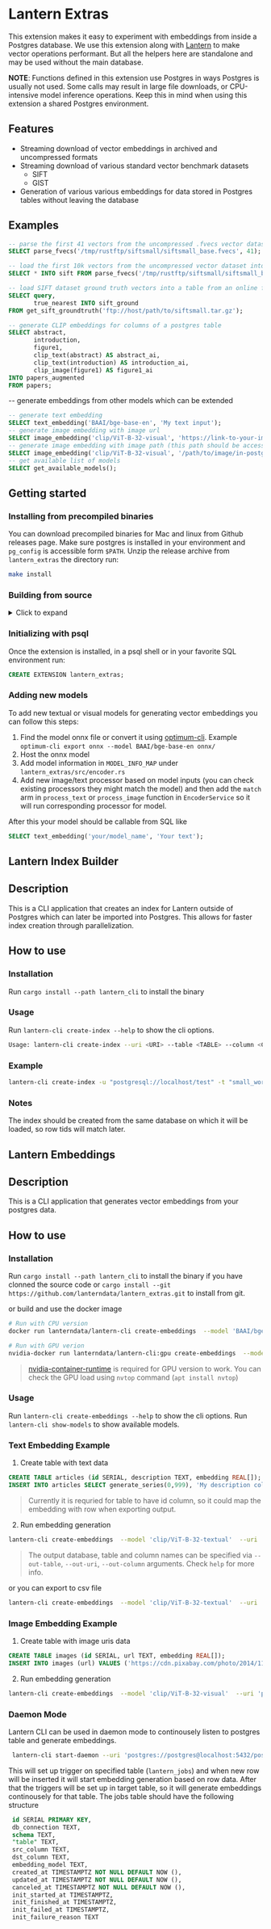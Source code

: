 # Lantern Extras

This extension makes it easy to experiment with embeddings from inside a Postgres database. We use this extension along with [Lantern](https://github.com/lanterndata/lantern) to make vector operations performant. But all the helpers here are standalone and may be used without the main database.

**NOTE**: Functions defined in this extension use Postgres in ways Postgres is usually not used.
Some calls may result in large file downloads, or CPU-intensive model inference operations. Keep this in mind when using this extension a shared Postgres environment.

## Features

- Streaming download of vector embeddings in archived and uncompressed formats
- Streaming download of various standard vector benchmark datasets
  - SIFT
  - GIST
- Generation of various various embeddings for data stored in Postgres tables without leaving the database

## Examples

```sql
-- parse the first 41 vectors from the uncompressed .fvecs vector dataset on server machine
SELECT parse_fvecs('/tmp/rustftp/siftsmall/siftsmall_base.fvecs', 41);

-- load the first 10k vectors from the uncompressed vector dataset into a table named sift
SELECT * INTO sift FROM parse_fvecs('/tmp/rustftp/siftsmall/siftsmall_base.fvecs', 10000);

-- load SIFT dataset ground truth vectors into a table from an online ftp archive
SELECT query,
       true_nearest INTO sift_ground
FROM get_sift_groundtruth('ftp://host/path/to/siftsmall.tar.gz');

-- generate CLIP embeddings for columns of a postgres table
SELECT abstract,
       introduction,
       figure1,
       clip_text(abstract) AS abstract_ai,
       clip_text(introduction) AS introduction_ai,
       clip_image(figure1) AS figure1_ai
INTO papers_augmented
FROM papers;

```

-- generate embeddings from other models which can be extended

```sql
-- generate text embedding
SELECT text_embedding('BAAI/bge-base-en', 'My text input');
-- generate image embedding with image url
SELECT image_embedding('clip/ViT-B-32-visual', 'https://link-to-your-image');
-- generate image embedding with image path (this path should be accessible from postgres server)
SELECT image_embedding('clip/ViT-B-32-visual', '/path/to/image/in-postgres-server');
-- get available list of models
SELECT get_available_models();
```

## Getting started

### Installing from precompiled binaries

You can download precompiled binaries for Mac and linux from Github releases page.
Make sure postgres is installed in your environment and `pg_config` is accessible form `$PATH`. Unzip the release archive from `lantern_extras` the directory run:

```bash
make install
```

### Building from source

<details>
<summary> Click to expand</summary>

You should have onnxruntime in your system in order to run the extension.
You can download the `onnxruntime` binary realease from GitHub https://github.com/microsoft/onnxruntime/releases/tag/v1.16.1 and place it somewhere in your system (e.g. /usr/lib/onnxruntime)

Then you should export these 2 environment variables

```bash
export ORT_STRATEGY=system
export ORT_DYLIB_PATH=/usr/local/lib/onnxruntime/lib/libonnxruntime.so
```

In some systems you will need to specify `dlopen` search path, so the extension could load `ort` inside postgres.

To do that create a file `/etc/ld.so.conf.d/onnx.conf` with content `/usr/local/lib/onnxruntime/lib` and run `ldconfig`

This extension is written in Rust so requires Rust toolchain. Make sure Rust toolchain is installed before continuing
The extension also uses `pgrx`. If pgrx is not already installed, use the following commands to install it:

```
#install pgrx prerequisites
sudo apt install pkg-config libssl-dev zlib1g-dev libreadline-dev
sudo apt-get install clang

#install pgrx itself
cargo install --locked cargo-pgrx --version 0.9.7
cargo pgrx init
```

Then, you can run the extension under development with the following

```bash
cargo pgrx run --package lantern_extras # runs in a testing environment
```

To package the extension run

```bash
cargo pgrx package --package lantern_extras
```

</details>

### Initializing with psql

Once the extension is installed, in a psql shell or in your favorite SQL environment run:

```sql
CREATE EXTENSION lantern_extras;
```

### Adding new models

To add new textual or visual models for generating vector embeddings you can follow this steps:

1. Find the model onnx file or convert it using [optimum-cli](https://huggingface.co/docs/transformers/serialization). Example `optimum-cli export onnx --model BAAI/bge-base-en onnx/`
2. Host the onnx model
3. Add model information in `MODEL_INFO_MAP` under `lantern_extras/src/encoder.rs`
4. Add new image/text processor based on model inputs (you can check existing processors they might match the model) and then add the `match` arm in `process_text` or `process_image` function in `EncoderService` so it will run corresponding processor for model.

After this your model should be callable from SQL like

```sql
SELECT text_embedding('your/model_name', 'Your text');
```

## Lantern Index Builder

## Description

This is a CLI application that creates an index for Lantern outside of Postgres which can later be imported into Postgres. This allows for faster index creation through parallelization.

## How to use

### Installation

Run `cargo install --path lantern_cli` to install the binary

### Usage

Run `lantern-cli create-index --help` to show the cli options.

```bash
Usage: lantern-cli create-index --uri <URI> --table <TABLE> --column <COLUMN> -m <M> --efc <EFC> --ef <EF> -d <DIMS> --metric-kind <METRIC_KIND> --out <OUT>
```

### Example

```bash
lantern-cli create-index -u "postgresql://localhost/test" -t "small_world" -c "vec" -m 16 --ef 64 --efc 128 -d 3 --metric-kind cos --out /tmp/index.usearch
```

### Notes

The index should be created from the same database on which it will be loaded, so row tids will match later.

## Lantern Embeddings

## Description

This is a CLI application that generates vector embeddings from your postgres data.

## How to use

### Installation

Run `cargo install --path lantern_cli` to install the binary if you have clonned the source code or `cargo install --git https://github.com/lanterndata/lantern_extras.git` to install from git.

or build and use the docker image

```bash
# Run with CPU version
docker run lanterndata/lantern-cli create-embeddings  --model 'BAAI/bge-large-en' --uri 'postgresql://postgres@127.0.0.1:5432/postgres' --table "wiki" --column "content" --out-column "content_embedding" --pk "id" --batch-size 40

# Run with GPU verion
nvidia-docker run lanterndata/lantern-cli:gpu create-embeddings  --model 'BAAI/bge-large-en' --uri 'postgresql://postgres@127.0.0.1:5432/postgres' --table "wiki" --column "content" --out-column "content_embedding" --pk "id" --batch-size 40
```

> [nvidia-container-runtime](https://developer.nvidia.com/nvidia-container-runtime) is required for GPU version to work. You can check the GPU load using `nvtop` command (`apt install nvtop`)

### Usage

Run `lantern-cli create-embeddings --help` to show the cli options.
Run `lantern-cli show-models` to show available models.

### Text Embedding Example

1. Create table with text data

```sql
CREATE TABLE articles (id SERIAL, description TEXT, embedding REAL[]);
INSERT INTO articles SELECT generate_series(0,999), 'My description column!';
```

> Currently it is requried for table to have id column, so it could map the embedding with row when exporting output.

2. Run embedding generation

```bash
lantern-cli create-embeddings  --model 'clip/ViT-B-32-textual'  --uri 'postgresql://postgres:postgres@localhost:5432/test' --table "articles" --column "description" --out-column "embedding" --pk "id" --schema "public"
```

> The output database, table and column names can be specified via `--out-table`, `--out-uri`, `--out-column` arguments. Check `help` for more info.

or you can export to csv file

```bash
lantern-cli create-embeddings  --model 'clip/ViT-B-32-textual'  --uri 'postgresql://postgres:postgres@localhost:5432/test' --table "articles" --column "description" --out-column embedding --out-csv "embeddings.csv" --pk "id" --schema "public"
```

### Image Embedding Example

1. Create table with image uris data

```sql
CREATE TABLE images (id SERIAL, url TEXT, embedding REAL[]);
INSERT INTO images (url) VALUES ('https://cdn.pixabay.com/photo/2014/11/30/14/11/cat-551554_1280.jpg'), ('https://cdn.pixabay.com/photo/2016/12/13/05/15/puppy-1903313_1280.jpg');
```

2. Run embedding generation

```bash
lantern-cli create-embeddings  --model 'clip/ViT-B-32-visual'  --uri 'postgresql://postgres:postgres@localhost:5432/test' --table "images" --column "url" --out-column "embedding" --pk "id" --schema "public" --visual
```

### Daemon Mode

Lantern CLI can be used in daemon mode to continousely listen to postgres table and generate embeddings.

```bash
 lantern-cli start-daemon --uri 'postgres://postgres@localhost:5432/postgres' --table lantern_jobs --schema public --log-level debug
```

This will set up trigger on specified table (`lantern_jobs`) and when new row will be inserted it will start embedding generation based on row data.
After that the triggers will be set up in target table, so it will generate embeddings continousely for that table.
The jobs table should have the following structure

```sql
 id SERIAL PRIMARY KEY,
 db_connection TEXT,
 schema TEXT,
 "table" TEXT,
 src_column TEXT,
 dst_column TEXT,
 embedding_model TEXT,
 created_at TIMESTAMPTZ NOT NULL DEFAULT NOW (),
 updated_at TIMESTAMPTZ NOT NULL DEFAULT NOW (),
 canceled_at TIMESTAMPTZ NOT NULL DEFAULT NOW (),
 init_started_at TIMESTAMPTZ,
 init_finished_at TIMESTAMPTZ,
 init_failed_at TIMESTAMPTZ,
 init_failure_reason TEXT
```
